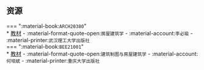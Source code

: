 ## 资源  
=== ":material-book:`ARCH20380`"  
    * [教材](http://api.xtaoa.com/api/lanzou.php?url=https://cqu-openlib.lanzout.com/ixfBx2btx8va&type=down) - :material-format-quote-open:`房屋建筑学` - :material-account:`李必瑜` - :material-printer:`武汉理工大学出版社`  
=== ":material-book:`BEE21001`"  
    * [教材](http://api.xtaoa.com/api/lanzou.php?url=https://cqu-openlib.lanzout.com/ijejq28y43ah&type=down) - :material-format-quote-open:`建筑制图与房屋建筑学` - :material-account:`何培斌` - :material-printer:`重庆大学出版社`  